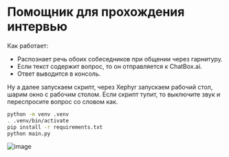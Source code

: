 # Помощник для прохождения интервью

Как работает:

* Распознает речь обоих собеседников при общении через гарнитуру.
* Если текст содержит вопрос, то он отправляется к ChatBox.ai.
* Ответ выводится в консоль.

Ну а далее запускаем скрипт, через Xephyr запускаем рабочий стол, шарим окно с рабочим столом. Если скрипт тупит, то выключите звук и переспросите вопрос со словом как.

```sh
python -m venv .venv
. .venv/bin/activate
pip install -r requirements.txt
python main.py
```

![image](https://github.com/user-attachments/assets/a51c818e-af14-4749-8372-91bdd5ac2d60)


